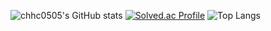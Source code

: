![chhc0505's GitHub stats](https://github-readme-stats.vercel.app/api?username=chhc0505&show_icons=true&theme=radical)
[![Solved.ac Profile](http://mazassumnida.wtf/api/generate_badge?boj=chhc0505)](https://solved.ac/chhc0505)
![Top Langs](https://github-readme-stats.vercel.app/api/top-langs/?username=chhc0505&layout=Demo&theme=onedark)
